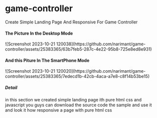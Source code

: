 # game-controller
Create Simple Landing Page And Responsive For Game Controller
<h4>The Picture In the Desktop Mode</h4>
![Screenshot 2023-10-21 120038](https://github.com/narimant/game-controller/assets/25383365/63b7feb5-287c-4e22-95b8-725e8ed8e931)
<h4>And this Piture In The SmartPhone Mode</h4>
![Screenshot 2023-10-21 120020](https://github.com/narimant/game-controller/assets/25383365/7edecd1b-42cb-4aca-a7e8-c8f14b53be15)


<h5> Detail</h5>
<p>
 in this section we  created simple landing page ith pure html css and javascript you guys can download the source code the sample and use it and look it how responsive a page with pure html css
</p>